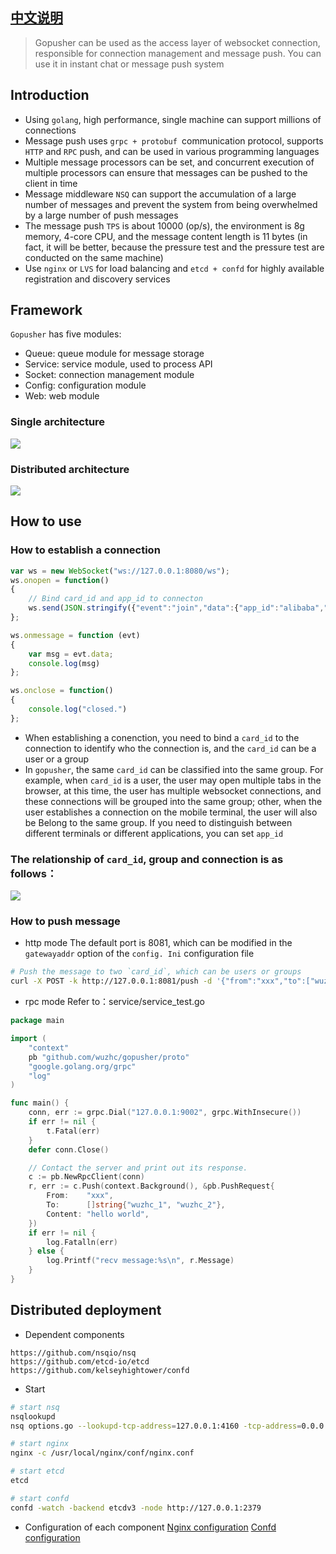## [中文说明](https://github.com/wuzhc/gopusher/blob/master/%E9%A1%B9%E7%9B%AE/%E6%8E%A8%E9%80%81%E7%B3%BB%E7%BB%9F2.0.md)

> Gopusher can be used as the access layer of websocket connection, responsible for connection management and message push. You can use it in instant chat or message push system


## Introduction 
- Using `golang`, high performance, single machine can support millions of connections
- Message push uses `grpc + protobuf `communication protocol, supports `HTTP` and `RPC` push, and can be used in various programming languages
- Multiple message processors can be set, and concurrent execution of multiple processors can ensure that messages can be pushed to the client in time
- Message middleware `NSQ` can support the accumulation of a large number of messages and prevent the system from being overwhelmed by a large number of push messages
- The message push `TPS`  is about 10000 (op/s), the environment is 8g memory, 4-core CPU, and the message content length is 11 bytes (in fact, it will be better, because the pressure test and the pressure test are conducted on the same machine)
- Use `nginx` or `LVS` for load balancing and  `etcd + confd` for highly available registration and discovery services

## Framework
`Gopusher` has five modules:
- Queue: queue module for message storage
- Service: service module, used to process API
- Socket: connection management module
- Config: configuration module
- Web: web module

### Single  architecture
![](https://gitee.com/wuzhc123/zcnote/raw/master/images/project/gopusher_2.png)
### Distributed architecture
![](https://gitee.com/wuzhc123/zcnote/raw/master/images/project/gopusher.png)

## How to use
### How to establish a connection
```javascript
var ws = new WebSocket("ws://127.0.0.1:8080/ws");
ws.onopen = function()
{
	// Bind card_id and app_id to connecton
    ws.send(JSON.stringify({"event":"join","data":{"app_id":"alibaba","card_id":"mayun"}}));
};

ws.onmessage = function (evt) 
{ 
    var msg = evt.data;
    console.log(msg)
};

ws.onclose = function()
{ 
    console.log("closed.")
};
```
- When establishing a conenction, you need to bind a `card_id` to the connection to identify who the connection is, and the `card_id` can be a user or a group
- In `gopusher`, the same `card_id` can be classified into the same group. For example, when `card_id` is a user, the user may open multiple tabs in the browser, at this time, the user has multiple websocket connections, and these connections will be grouped into the same group; other, when the user establishes a connection on the mobile terminal, the user will also be Belong to the same group. If you need to distinguish between different terminals or different applications, you can set `app_id`
### The relationship of `card_id`, group and connection is as follows：
![](https://gitee.com/wuzhc123/zcnote/raw/master/images/project/gopusher_card_id.png)

### How to push message
- http mode
The default port is 8081, which can be modified in the `gatewayaddr` option of the `config. Ini` configuration file
```bash
# Push the message to two `card_id`, which can be users or groups
curl -X POST -k http://127.0.0.1:8081/push -d '{"from":"xxx","to":["wuzhc_1","wuzhc_2"], "content":"hellwo world"}'
```

- rpc mode
Refer to：service/service_test.go
```go
package main

import (
	"context"
	pb "github.com/wuzhc/gopusher/proto"
	"google.golang.org/grpc"
	"log"
)

func main() {
	conn, err := grpc.Dial("127.0.0.1:9002", grpc.WithInsecure())
	if err != nil {
		t.Fatal(err)
	}
	defer conn.Close()

	// Contact the server and print out its response.
	c := pb.NewRpcClient(conn)
	r, err := c.Push(context.Background(), &pb.PushRequest{
		From:    "xxx",
		To:      []string{"wuzhc_1", "wuzhc_2"},
		Content: "hello world",
	})
	if err != nil {
		log.Fatalln(err)
	} else {
		log.Printf("recv message:%s\n", r.Message)
	}
}
```

## Distributed deployment
- Dependent components
```
https://github.com/nsqio/nsq
https://github.com/etcd-io/etcd
https://github.com/kelseyhightower/confd
```
- Start
```bash
# start nsq
nsqlookupd 
nsq options.go --lookupd-tcp-address=127.0.0.1:4160 -tcp-address=0.0.0.0:4152 -http-address=0.0.0.0:4153

# start nginx
nginx -c /usr/local/nginx/conf/nginx.conf

# start etcd
etcd

# start confd
confd -watch -backend etcdv3 -node http://127.0.0.1:2379
```
- Configuration of each component
[Nginx configuration](https://github.com/wuzhc/zcnote/blob/master/%E9%A1%B9%E7%9B%AE/%E6%8E%A8%E9%80%81%E7%B3%BB%E7%BB%9F2.0/nginx%E9%85%8D%E7%BD%AE.md)
[Confd configuration](https://github.com/wuzhc/zcnote/blob/master/%E9%A1%B9%E7%9B%AE/%E6%8E%A8%E9%80%81%E7%B3%BB%E7%BB%9F2.0/confd%E9%85%8D%E7%BD%AE.md)
